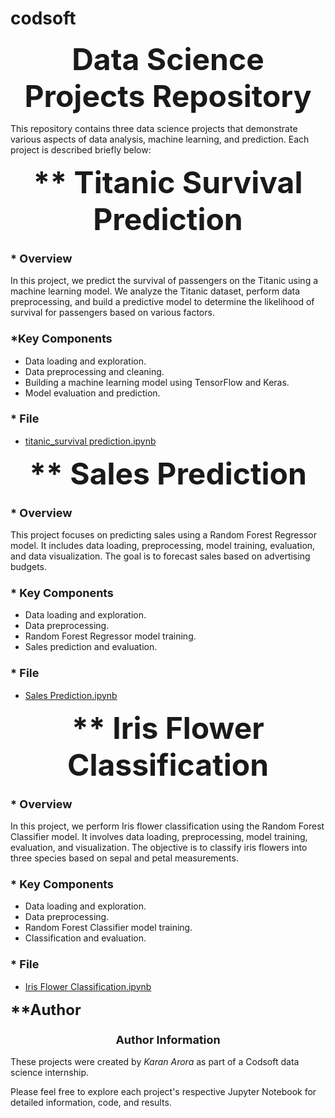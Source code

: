 # codsoft
<p align="center"><strong><b><font size="10">Data Science Projects Repository</font></b></strong></p>

This repository contains three data science projects that demonstrate various aspects of data analysis, machine learning, and prediction. Each project is described briefly below:

<p align="center" ><strong><font size="8"> ** Titanic  Survival Prediction</font></strong></p>

### <p><strong><font size="4">* Overview</font></strong></p>
In this project, we predict the survival of passengers on the Titanic using a machine learning model. We analyze the Titanic dataset, perform data preprocessing, and build a predictive model to determine the likelihood of survival for passengers based on various factors.

### <p><strong><font size="4"> *Key Components</font></strong></p>
- Data loading and exploration.
- Data preprocessing and cleaning.
- Building a machine learning model using TensorFlow and Keras.
- Model evaluation and prediction.

### <p><strong><font size="4"> * File</font></strong></p>
- [titanic_survival prediction.ipynb](titanic_survival%20prediction.ipynb)

<p align="center"><strong><font size="10"> ** Sales Prediction</font></strong></p>

### <p><strong><font size="4"> * Overview</font></strong></p>
This project focuses on predicting sales using a Random Forest Regressor model. It includes data loading, preprocessing, model training, evaluation, and data visualization. The goal is to forecast sales based on advertising budgets.

### <p><strong><font size="4"> * Key Components</font></strong></p>
- Data loading and exploration.
- Data preprocessing.
- Random Forest Regressor model training.
- Sales prediction and evaluation.

### <p><strong><font size="4">* File</font></strong></p>
- [Sales Prediction.ipynb](sales%20prediction.ipynb)

<p align="center"><strong><font size="8"> ** Iris Flower Classification</font></strong></p>

### <p ><strong><font size="4"> * Overview</font></strong></p>
In this project, we perform Iris flower classification using the Random Forest Classifier model. It involves data loading, preprocessing, model training, evaluation, and visualization. The objective is to classify iris flowers into three species based on sepal and petal measurements.

### <p><strong><font size="4"> * Key Components</font></strong></p>
- Data loading and exploration.
- Data preprocessing.
- Random Forest Classifier model training.
- Classification and evaluation.

### <p><strong><font size="4"> * File</font></strong></p>
- [Iris Flower Classification.ipynb](iris%20flower%20classification.ipynb)

<p><strong><font size="5"> **Author</font></strong></p>

### <p align="center"><strong><font size="4">Author Information</font></strong></p>
These projects were created by *Karan Arora* as part of a  Codsoft data science internship.

Please feel free to explore each project's respective Jupyter Notebook for detailed information, code, and results.
